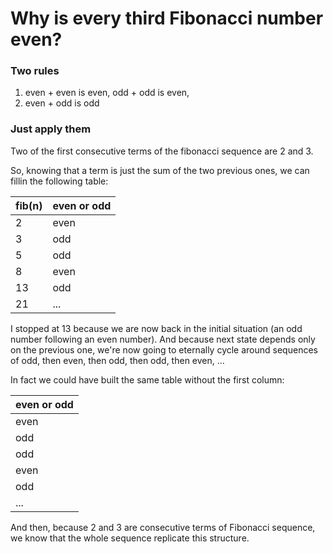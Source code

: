 # Why is every third Fibonacci number even?

### Two rules

1. even + even is even, odd + odd is even,
2. even + odd is odd

### Just apply them

Two of the first consecutive terms of the fibonacci sequence are 2 and 3.

So, knowing that a term is just the sum of the two previous ones, we can fillin the following table:

|fib(n)|even or odd|
|-|-|
|2|even|
|3|odd|
|5|odd|
|8|even|
|13|odd|
|21|...|

I stopped at 13 because we are now back in the initial situation
(an odd number following an even number). And because next state
depends only on the previous one, we're now going to eternally cycle around
sequences of odd, then even, then odd, then odd, then even, ...

In fact we could have built the same table without the first column:

|even or odd|
|-|
|even|
|odd|
|odd|
|even|
|odd|
|...|

And then, because 2 and 3 are consecutive terms of Fibonacci sequence,
we know that the whole sequence replicate this structure.
